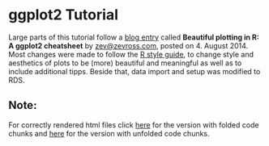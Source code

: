 # ggplot2 Tutorial
Large parts of this tutorial follow a [blog entry](http://zevross.com/blog/2014/08/04/beautiful-plotting-in-r-a-ggplot2-cheatsheet-3/) called **Beautiful plotting in R: A ggplot2 cheatsheet** by zev@zevross.com, posted on 4. August 2014.
Most changes were made to follow the [R style guide](http://adv-r.had.co.nz/Style.html), to change style and aesthetics of plots to be (more) beautiful and meaningful as well as to include additional tipps. Beside that, data import and setup was modified to RDS.

## Note:
For correctly rendered html files click [here](https://rawgit.com/Z3tt/ggplot2-tutorial/master/ggplot2-tutorial_folded.html) for the version with folded code chunks and [here](https://rawgit.com/Z3tt/ggplot2-tutorial/master/ggplot2-tutorial_unfolded.html) for the version with unfolded code chunks. 

